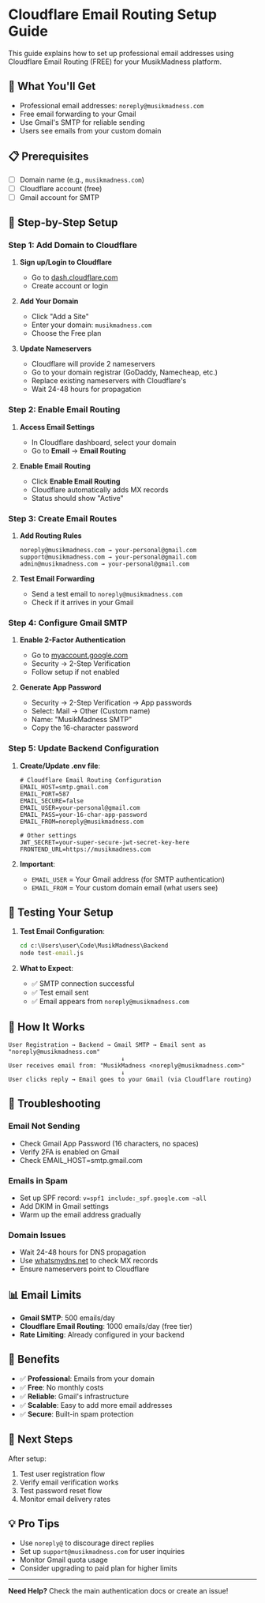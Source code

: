 # Cloudflare Email Routing Setup Guide

This guide explains how to set up professional email addresses using Cloudflare Email Routing (FREE) for your MusikMadness platform.

## 🎯 What You'll Get

- Professional email addresses: `noreply@musikmadness.com`
- Free email forwarding to your Gmail
- Use Gmail's SMTP for reliable sending
- Users see emails from your custom domain

## 📋 Prerequisites

- [ ] Domain name (e.g., `musikmadness.com`)
- [ ] Cloudflare account (free)
- [ ] Gmail account for SMTP

## 🚀 Step-by-Step Setup

### Step 1: Add Domain to Cloudflare

1. **Sign up/Login to Cloudflare**
   - Go to [dash.cloudflare.com](https://dash.cloudflare.com/)
   - Create account or login

2. **Add Your Domain**
   - Click "Add a Site"
   - Enter your domain: `musikmadness.com`
   - Choose the Free plan

3. **Update Nameservers**
   - Cloudflare will provide 2 nameservers
   - Go to your domain registrar (GoDaddy, Namecheap, etc.)
   - Replace existing nameservers with Cloudflare's
   - Wait 24-48 hours for propagation

### Step 2: Enable Email Routing

1. **Access Email Settings**
   - In Cloudflare dashboard, select your domain
   - Go to **Email** → **Email Routing**

2. **Enable Email Routing**
   - Click **Enable Email Routing**
   - Cloudflare automatically adds MX records
   - Status should show "Active"

### Step 3: Create Email Routes

1. **Add Routing Rules**
   ```
   noreply@musikmadness.com → your-personal@gmail.com
   support@musikmadness.com → your-personal@gmail.com
   admin@musikmadness.com → your-personal@gmail.com
   ```

2. **Test Email Forwarding**
   - Send a test email to `noreply@musikmadness.com`
   - Check if it arrives in your Gmail

### Step 4: Configure Gmail SMTP

1. **Enable 2-Factor Authentication**
   - Go to [myaccount.google.com](https://myaccount.google.com/)
   - Security → 2-Step Verification
   - Follow setup if not enabled

2. **Generate App Password**
   - Security → 2-Step Verification → App passwords
   - Select: Mail → Other (Custom name)
   - Name: "MusikMadness SMTP"
   - Copy the 16-character password

### Step 5: Update Backend Configuration

1. **Create/Update .env file**:
   ```env
   # Cloudflare Email Routing Configuration
   EMAIL_HOST=smtp.gmail.com
   EMAIL_PORT=587
   EMAIL_SECURE=false
   EMAIL_USER=your-personal@gmail.com
   EMAIL_PASS=your-16-char-app-password
   EMAIL_FROM=noreply@musikmadness.com
   
   # Other settings
   JWT_SECRET=your-super-secure-jwt-secret-key-here
   FRONTEND_URL=https://musikmadness.com
   ```

2. **Important**: 
   - `EMAIL_USER` = Your Gmail address (for SMTP authentication)
   - `EMAIL_FROM` = Your custom domain email (what users see)

## 🧪 Testing Your Setup

1. **Test Email Configuration**:
   ```cmd
   cd c:\Users\user\Code\MusikMadness\Backend
   node test-email.js
   ```

2. **What to Expect**:
   - ✅ SMTP connection successful
   - ✅ Test email sent
   - ✅ Email appears from `noreply@musikmadness.com`

## 📧 How It Works

```
User Registration → Backend → Gmail SMTP → Email sent as "noreply@musikmadness.com"
                                ↓
User receives email from: "MusikMadness <noreply@musikmadness.com>"
                                ↓
User clicks reply → Email goes to your Gmail (via Cloudflare routing)
```

## 🔧 Troubleshooting

### Email Not Sending
- Check Gmail App Password (16 characters, no spaces)
- Verify 2FA is enabled on Gmail
- Check EMAIL_HOST=smtp.gmail.com

### Emails in Spam
- Set up SPF record: `v=spf1 include:_spf.google.com ~all`
- Add DKIM in Gmail settings
- Warm up the email address gradually

### Domain Issues
- Wait 24-48 hours for DNS propagation
- Use [whatsmydns.net](https://www.whatsmydns.net/) to check MX records
- Ensure nameservers point to Cloudflare

## 📊 Email Limits

- **Gmail SMTP**: 500 emails/day
- **Cloudflare Email Routing**: 1000 emails/day (free tier)
- **Rate Limiting**: Already configured in your backend

## 🎉 Benefits

- ✅ **Professional**: Emails from your domain
- ✅ **Free**: No monthly costs
- ✅ **Reliable**: Gmail's infrastructure
- ✅ **Scalable**: Easy to add more email addresses
- ✅ **Secure**: Built-in spam protection

## 📝 Next Steps

After setup:
1. Test user registration flow
2. Verify email verification works
3. Test password reset flow
4. Monitor email delivery rates

## 💡 Pro Tips

- Use `noreply@` to discourage direct replies
- Set up `support@musikmadness.com` for user inquiries
- Monitor Gmail quota usage
- Consider upgrading to paid plan for higher limits

---

**Need Help?** Check the main authentication docs or create an issue!
